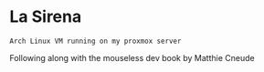 # La Sirena

    Arch Linux VM running on my proxmox server

Following along with the mouseless dev book by Matthie Cneude
